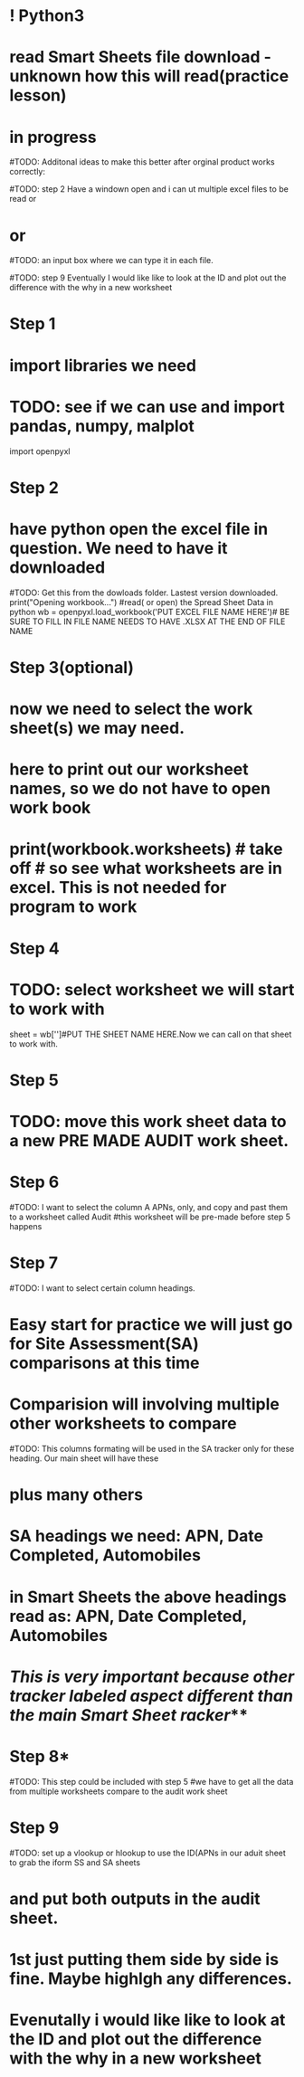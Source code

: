 # ! Python3
# read Smart Sheets file download - unknown how this will read(practice lesson)

#                           **in progress**
#TODO: Additonal ideas to make this better after orginal product works correctly:

#TODO: step 2 Have a windown open and i can ut multiple excel files to be read or
# or
#TODO: an input box where we can type it in each file.

#TODO: step 9 Eventually I would like like to look at the ID and plot out the difference with the why in a new worksheet

# Step 1

# import libraries we need
# TODO: see if we can use and import pandas, numpy, malplot
import openpyxl

# Step 2

# have python open the excel file in question. We need to have it downloaded
#TODO: Get this from the dowloads folder. Lastest version downloaded.
print("Opening workbook...")  #read( or open) the Spread Sheet Data in python
wb = openpyxl.load_workbook('PUT EXCEL FILE NAME HERE')# BE SURE TO FILL IN FILE NAME NEEDS TO HAVE .XLSX AT THE END OF FILE NAME

# Step 3(optional)

# now we need to select the work sheet(s) we may need.
# here to print out our worksheet names, so we do not have to open work book
# print(workbook.worksheets) # take off # so see what worksheets are in excel. This is not needed for program to work

# Step 4

# TODO: select worksheet we will start to work with
sheet = wb['']#PUT THE SHEET NAME HERE.Now we can call on that sheet to work with.

# Step 5

# TODO: move this work sheet data to a new PRE MADE AUDIT work sheet.

# Step 6

#TODO: I want to select the column A APNs, only, and copy and past them to a worksheet called Audit
#this worksheet will be pre-made before step 5 happens


# Step 7

#TODO: I want to select certain column headings.
# Easy start for practice we will just go for Site Assessment(SA) comparisons at this time
# Comparision will involving multiple other worksheets to compare

#TODO: This columns formating will be used in the SA tracker only for these heading. Our main sheet will have these
# plus many others

# SA headings we need: APN, Date Completed, Automobiles
# in Smart Sheets the above headings read as: APN, Date Completed, Automobiles
# ***This is very important because other tracker labeled aspect different than the main Smart Sheet racker*****



# Step 8*

#TODO: This step could be included with step 5
#we have to get all the data from multiple worksheets  compare to the audit work sheet



# Step 9

#TODO: set up a vlookup or hlookup to use the ID(APNs in our aduit sheet to grab the iform  SS and SA sheets
# and put both outputs in the audit sheet.
# 1st just putting them side by side is fine. Maybe highlgh any differences.
# Evenutally i would like like to look at the ID and plot out the difference with the why in a new worksheet




